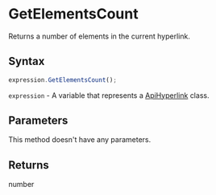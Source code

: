 # GetElementsCount

Returns a number of elements in the current hyperlink.

## Syntax

```javascript
expression.GetElementsCount();
```

`expression` - A variable that represents a [ApiHyperlink](../ApiHyperlink.md) class.

## Parameters

This method doesn't have any parameters.

## Returns

number